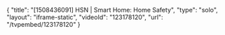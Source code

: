 {
    "title": "[1508436091] HSN | Smart Home: Home Safety",
    "type": "solo",
    "layout": "iframe-static",
    "videoId": "123178120",
    "url": "\/tvpembed\/123178120"
}